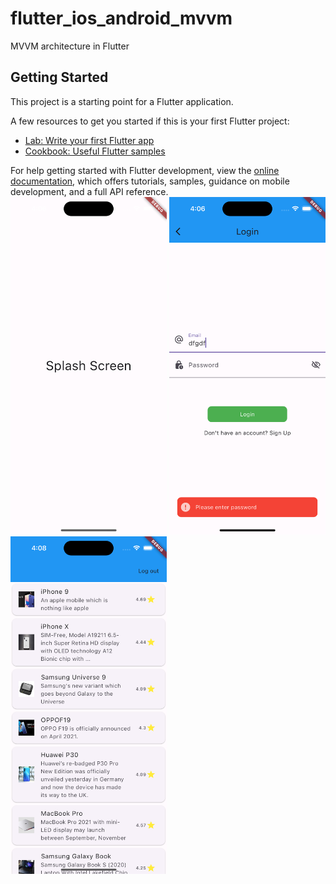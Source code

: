 # flutter_ios_android_mvvm

MVVM architecture in Flutter

## Getting Started

This project is a starting point for a Flutter application.

A few resources to get you started if this is your first Flutter project:

- [Lab: Write your first Flutter app](https://docs.flutter.dev/get-started/codelab)
- [Cookbook: Useful Flutter samples](https://docs.flutter.dev/cookbook)

For help getting started with Flutter development, view the
[online documentation](https://docs.flutter.dev/), which offers tutorials,
samples, guidance on mobile development, and a full API reference.
<img src="splash1.png" width="250" height="540"> <img src="loginpage.png" width="250" height="540"> <img src="productlist.png" width="250" height="540">
